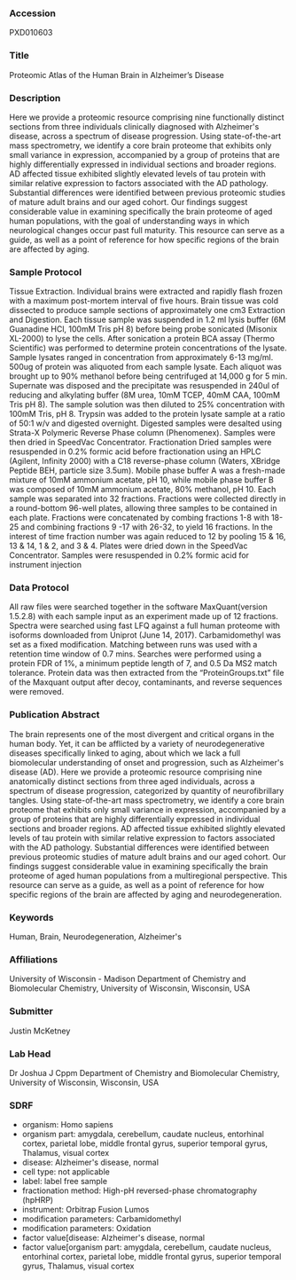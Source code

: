 ### Accession
PXD010603

### Title
Proteomic Atlas of the Human Brain in Alzheimer’s Disease

### Description
Here we provide a proteomic resource comprising nine functionally distinct sections from three individuals clinically diagnosed with Alzheimer's disease, across a spectrum of disease progression. Using state-of-the-art mass spectrometry, we identify a core brain proteome that exhibits only small variance in expression, accompanied by a group of proteins that are highly differentially expressed in individual sections and broader regions. AD affected tissue exhibited slightly elevated levels of tau protein with similar relative expression to factors associated with the AD pathology. Substantial differences were identified between previous proteomic studies of mature adult brains and our aged cohort. Our findings suggest considerable value in examining specifically the brain proteome of aged human populations, with the goal of understanding ways in which neurological changes occur past full maturity. This resource can serve as a guide, as well as a point of reference for how specific regions of the brain are affected by aging.

### Sample Protocol
Tissue Extraction.  Individual brains were extracted and rapidly flash frozen with a maximum post-mortem interval of five hours. Brain tissue was cold dissected to produce sample sections of approximately one cm3  Extraction and Digestion.  Each tissue sample was suspended in 1.2 ml lysis buffer (6M Guanadine HCl, 100mM Tris pH 8) before being probe sonicated (Misonix XL-2000) to lyse the cells. After sonication a protein BCA assay (Thermo Scientific) was performed to determine protein concentrations of the lysate. Sample lysates ranged in concentration from approximately 6-13 mg/ml. 500ug of protein was aliquoted from each sample lysate. Each aliquot was brought up to 90% methanol before being centrifuged at 14,000 g for 5 min. Supernate was disposed and the precipitate was resuspended in 240ul of reducing and alkylating buffer (8M urea, 10mM TCEP, 40mM CAA, 100mM Tris pH 8). The sample solution was then diluted to 25% concentration with 100mM Tris, pH 8. Trypsin was added to the protein lysate sample at a ratio of 50:1 w/v and digested overnight. Digested samples were desalted using Strata-X Polymeric Reverse Phase column (Phenomenex). Samples were then dried in SpeedVac Concentrator.    Fractionation Dried samples were resuspended in 0.2% formic acid before fractionation using an HPLC (Agilent, Infinity 2000) with a C18 reverse-phase column (Waters, XBridge Peptide BEH, particle size 3.5um). Mobile phase buffer A was a fresh-made mixture of 10mM ammonium acetate, pH 10, while mobile phase buffer B was composed of 10mM ammonium acetate, 80% methanol, pH 10.  Each sample was separated into 32 fractions. Fractions were collected directly in a round-bottom 96-well plates, allowing three samples to be contained in each plate. Fractions were concatenated by combing fractions 1-8 with 18-25 and combining fractions 9 -17 with 26-32, to yield 16 fractions.  In the interest of time fraction number was again reduced to 12 by pooling 15 & 16, 13 & 14, 1 & 2, and 3 & 4. Plates were dried down in the SpeedVac Concentrator. Samples were resuspended in 0.2% formic acid for instrument injection

### Data Protocol
All raw files were searched together in the software MaxQuant(version 1.5.2.8) with each sample input as an experiment made up of 12 fractions. Spectra were searched using fast LFQ against a full human proteome with isoforms downloaded from Uniprot (June 14, 2017). Carbamidomethyl was set as a fixed modification. Matching between runs was used with a retention time window of 0.7 mins. Searches were performed using a protein FDR of 1%, a minimum peptide length of 7, and 0.5 Da MS2 match tolerance. Protein data was then extracted from the “ProteinGroups.txt” file of the Maxquant output after decoy, contaminants, and reverse sequences were removed.

### Publication Abstract
The brain represents one of the most divergent and critical organs in the human body. Yet, it can be afflicted by a variety of neurodegenerative diseases specifically linked to aging, about which we lack a full biomolecular understanding of onset and progression, such as Alzheimer's disease (AD). Here we provide a proteomic resource comprising nine anatomically distinct sections from three aged individuals, across a spectrum of disease progression, categorized by quantity of neurofibrillary tangles. Using state-of-the-art mass spectrometry, we identify a core brain proteome that exhibits only small variance in expression, accompanied by a group of proteins that are highly differentially expressed in individual sections and broader regions. AD affected tissue exhibited slightly elevated levels of tau protein with similar relative expression to factors associated with the AD pathology. Substantial differences were identified between previous proteomic studies of mature adult brains and our aged cohort. Our findings suggest considerable value in examining specifically the brain proteome of aged human populations from a multiregional perspective. This resource can serve as a guide, as well as a point of reference for how specific regions of the brain are affected by aging and neurodegeneration.

### Keywords
Human, Brain, Neurodegeneration, Alzheimer's

### Affiliations
University of Wisconsin - Madison
Department of Chemistry and Biomolecular Chemistry, University of Wisconsin, Wisconsin, USA

### Submitter
Justin McKetney

### Lab Head
Dr Joshua J Cppm
Department of Chemistry and Biomolecular Chemistry, University of Wisconsin, Wisconsin, USA


### SDRF
- organism: Homo sapiens
- organism part: amygdala, cerebellum, caudate nucleus, entorhinal cortex, parietal lobe, middle frontal gyrus, superior temporal gyrus, Thalamus, visual cortex
- disease: Alzheimer's disease, normal
- cell type: not applicable
- label: label free sample
- fractionation method: High-pH reversed-phase chromatography (hpHRP)
- instrument: Orbitrap Fusion Lumos
- modification parameters: Carbamidomethyl
- modification parameters: Oxidation
- factor value[disease: Alzheimer's disease, normal
- factor value[organism part: amygdala, cerebellum, caudate nucleus, entorhinal cortex, parietal lobe, middle frontal gyrus, superior temporal gyrus, Thalamus, visual cortex

